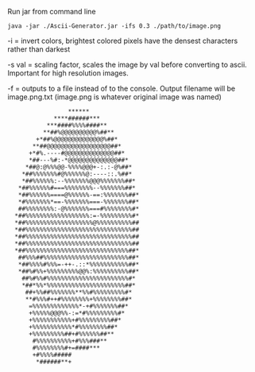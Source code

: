 Run jar from command line

`java -jar ./Ascii-Generator.jar -ifs 0.3 ./path/to/image.png`

-i = invert colors, brightest colored pixels have the densest characters rather than darkest

-s val = scaling factor, scales the image by val before converting to ascii. Important for high resolution images.

-f = outputs to a file instead of to the console. Output filename will be image.png.txt (image.png is whatever original image was named)

```
                 ******
             ****######***
           ***####%%%%####**
          **##%@@@@@@@@@@%##**
        +*##%@@@@@@@@@@@@@@%##*
       **##@@@@@@@@@@@@@@@@@@##*
      +*#%.----#@@@@@@@@@@@@@@##*
      *##---%#:-*@@@@@@@@@@@@@@##*
     *##@:@%%%@@-%%%%@@@+-:.:-@%##*
    *##%%%%%%%#@%%%%%%@:----::.%##*
    *##%%%%%%:--%%%%%%%@@@%%%%%%%##*
   *##%%%%%%#===%%%%%%%%--%%%%%%%##*
   *##%%%%%%====@%%%%%%-==:%%%%%%%##*
   *#%%%%%%%*==-%%%%%%%===-%%%%%%%##*
   ##%%%%%%%%:-@%%%%%%%===#%%%%%%%%#*
  *##%%%%%%%%%%%%%%%%%%:=-%%%%%%%%%#*
  *##%%%%%%%%%%%%%%%%%%%@%%%%%%%%%%##
  *##%%%%%%%%%%%%%%%%%%%%%%%%%%%%%%##
  *##%%%%%%%%%%%%%%%%%%%%%%%%%%%%%%##
  *##%%%%%%%%%%%%%%%%%%%%%%%%%%%%%%##
  *##%%%%%%%%%%%%%%%%%%%%%%%%%%%%%##*
   ##%%%##%%%%%%%%%%%%%%%%%%%%%%%%##*
   *##%%%%#%%%=-++-.::*%%%%%%%%%%%##*
   *##%#%%+%%%%%%%%%@@%:%%%%%%%%%%##*
    ##%#%%#%%%%%%%%%%%%%%%%%%%%%%%#*
    *##*%%*%%%%%%%%%%%%%%%%%%%%%%##*
     ##+%%##%%%%%%%**%%#%%%%%%%%%#*
     **#%%%#++#%%%%%%%%+%%%%%%%%##*
      =%%%%%%%%%%%%%*-+#%%%%%%%##*
      +%%%%%@@@%%-:=*#%%%%%%%%%#*
      +%%%%%%%%%%%+#%%%%%%%%%##*
      +%%%%%%%%%%%*#%%%%%%%%##*
      +%%%%%%%%%##+#%%%%%%##**
       #%%%%%%%%%%+#%%%###**
       #%%%%%%%%#+=####***
       +#%%%%#####
        *######**+
```
